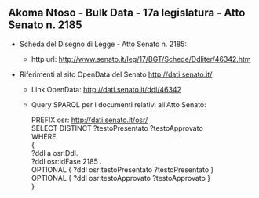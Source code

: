 ## Akoma Ntoso - Bulk Data - 17a legislatura - Atto Senato n. 2185 ##

* Scheda del Disegno di Legge - Atto Senato n. 2185:
	* http url: http://www.senato.it/leg/17/BGT/Schede/Ddliter/46342.htm

* Riferimenti al sito OpenData del Senato http://dati.senato.it/:
	* Link OpenData: http://dati.senato.it/ddl/46342
	* Query SPARQL per i documenti relativi all'Atto Senato:

        PREFIX osr: <http://dati.senato.it/osr/>  
		SELECT DISTINCT ?testoPresentato ?testoApprovato  
		WHERE  
		{  
		    ?ddl a osr:Ddl.  
		    ?ddl osr:idFase 2185 .  
		    OPTIONAL { ?ddl osr:testoPresentato ?testoPresentato }  
		    OPTIONAL { ?ddl osr:testoApprovato ?testoApprovato }  
		}
		